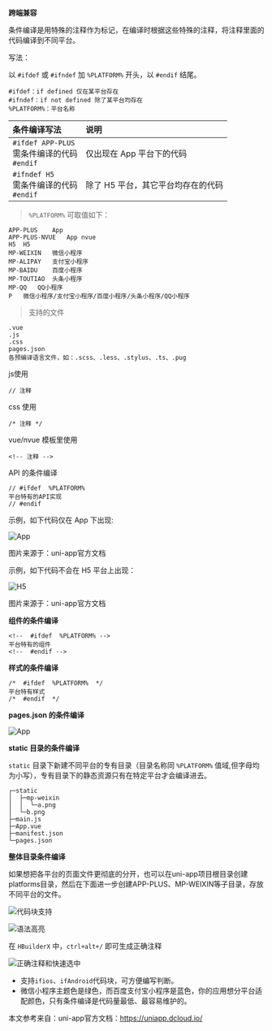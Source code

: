 **跨端兼容**

条件编译是用特殊的注释作为标记，在编译时根据这些特殊的注释，将注释里面的代码编译到不同平台。

写法：

以 `#ifdef` 或 `#ifndef` 加 `%PLATFORM%` 开头，以 `#endif` 结尾。

    #ifdef：if defined 仅在某平台存在
    #ifndef：if not defined 除了某平台均存在
    %PLATFORM%：平台名称

| 条件编译写法 |	说明 |
|:---|:---|
| `#ifdef APP-PLUS`<br/> 需条件编译的代码</br>`#endif` | 仅出现在 App 平台下的代码 |
| `#ifndef H5`<br/> 需条件编译的代码<br/> `#endif` | 除了 H5 平台，其它平台均存在的代码 |

> `%PLATFORM%` 可取值如下：

    APP-PLUS	App
    APP-PLUS-NVUE	App nvue
    H5	H5
    MP-WEIXIN	微信小程序
    MP-ALIPAY	支付宝小程序
    MP-BAIDU	百度小程序
    MP-TOUTIAO	头条小程序
    MP-QQ	QQ小程序
    P	微信小程序/支付宝小程序/百度小程序/头条小程序/QQ小程序

> 支持的文件

    .vue
    .js
    .css
    pages.json
    各预编译语言文件，如：.scss、.less、.stylus、.ts、.pug

js使用 

    // 注释
    
css 使用 

    /* 注释 */
    
vue/nvue 模板里使用 

    <!-- 注释 -->

API 的条件编译

    // #ifdef  %PLATFORM%
    平台特有的API实现
    // #endif

示例，如下代码仅在 App 下出现:

![App](https://cdn.jsdelivr.net/gh/webVueBlog/dadapic/img/platform-7.png)

图片来源于：uni-app官方文档

示例，如下代码不会在 H5 平台上出现：

![H5](https://cdn.jsdelivr.net/gh/webVueBlog/dadapic/img/platform-6.png)

图片来源于：uni-app官方文档

**组件的条件编译**

    <!--  #ifdef  %PLATFORM% -->
    平台特有的组件
    <!--  #endif -->

**样式的条件编译**

    /*  #ifdef  %PLATFORM%  */
    平台特有样式
    /*  #endif  */

**pages.json 的条件编译**

![App](https://cdn.jsdelivr.net/gh/webVueBlog/dadapic/img/platform-4.png)

**static 目录的条件编译**

`static` 目录下新建不同平台的专有目录（目录名称同 `%PLATFORM%` 值域,但字母均为小写），专有目录下的静态资源只有在特定平台才会编译进去。

    ┌─static                
    │  ├─mp-weixin
    │  │  └─a.png     
    │  └─b.png
    ├─main.js        
    ├─App.vue      
    ├─manifest.json 
    └─pages.json     
    
**整体目录条件编译**

如果想把各平台的页面文件更彻底的分开，也可以在uni-app项目根目录创建platforms目录，然后在下面进一步创建APP-PLUS、MP-WEIXIN等子目录，存放不同平台的文件。

![代码块支持](https://cdn.jsdelivr.net/gh/webVueBlog/dadapic/img/uni-022402.png)

![语法高亮](https://cdn.jsdelivr.net/gh/webVueBlog/dadapic/img/uni-012403.png)

在 `HBuilderX` 中，`ctrl+alt+/` 即可生成正确注释

![正确注释和快速选中](https://cdn.jsdelivr.net/gh/webVueBlog/dadapic/img/uni2019012801.png)

- 支持`ifios`、`ifAndroid`代码块，可方便编写判断。
- 微信小程序主题色是绿色，而百度支付宝小程序是蓝色，你的应用想分平台适配颜色，只有条件编译是代码量最低、最容易维护的。

本文参考来自：uni-app官方文档：https://uniapp.dcloud.io/